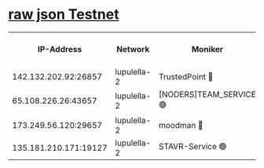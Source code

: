 [raw json Testnet](https://rpc-check.jaclalt.stavr.tech/jaclalt/rpc-jaclalt-result.json)
=

<table><tr><th>IP-Address</th><th>Network</th><th>Moniker</th><th>Latest Block Height</th><th>Earliest Block Height</th><th>Catching Up</th><th>Tx Index</th><th>Voting Power</th><th>Scan Time</th></tr><tr><td>142.132.202.92:26857</td><td>lupulella-2</td><td>TrustedPoint 🔴</td><td>7332745</td><td>6282001</td><td>False</td><td>off</td><td>400065</td><td>2024-03-29T15:56:47.442121384UTC</td></tr><tr><td>65.108.226.26:43657</td><td>lupulella-2</td><td>[NODERS]TEAM_SERVICE 🟢</td><td>7332745</td><td>6282001</td><td>False</td><td>on</td><td>0</td><td>2024-03-29T15:56:47.730817272UTC</td></tr><tr><td>173.249.56.120:29657</td><td>lupulella-2</td><td>moodman 🔴</td><td>7332745</td><td>7232745</td><td>False</td><td>off</td><td>1075134</td><td>2024-03-29T15:56:47.233075864UTC</td></tr><tr><td>135.181.210.171:19127</td><td>lupulella-2</td><td>STAVR-Service 🟢</td><td>7332743</td><td>7330901</td><td>False</td><td>on</td><td>0</td><td>2024-03-29T15:56:38.585605824UTC</td></tr></table>
